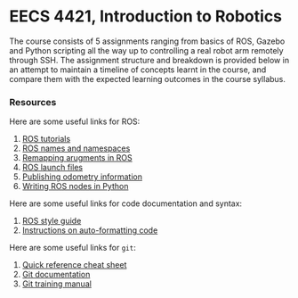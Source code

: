 # EECS 4421, Introduction to Robotics
The course consists of 5 assignments ranging from basics of ROS, Gazebo and Python scripting all the way up to controlling a real robot arm remotely through SSH. The assignment structure and breakdown is provided below in an attempt to maintain a timeline of concepts learnt in the course, and compare them with the expected learning outcomes in the course syllabus.

### Resources
Here are some useful links for ROS:
1. [ROS tutorials](http://wiki.ros.org/ROS/Tutorials)
1. [ROS names and namespaces](https://wiki.ros.org/Names)
1. [Remapping arugments in ROS](https://wiki.ros.org/Remapping%20Arguments)
1. [ROS launch files](http://wiki.ros.org/roslaunch/XML)
1. [Publishing odometry information](http://wiki.ros.org/navigation/Tutorials/RobotSetup/Odom)
1. [Writing ROS nodes in Python](http://wiki.ros.org/ROS/Tutorials/WritingServiceClient%28python%29) 

Here are some useful links for code documentation and syntax:
1. [ROS style guide](http://wiki.ros.org/StyleGuide)
1. [Instructions on auto-formatting code](https://github.com/davetcoleman/roscpp_code_format)

Here are some useful links for `git`:
1. [Quick reference cheat sheet](https://ndpsoftware.com/git-cheatsheet.html)
1. [Git documentation](https://git-scm.com/docs)
1. [Git training manual](https://githubtraining.github.io/training-manual/book.pdf)
